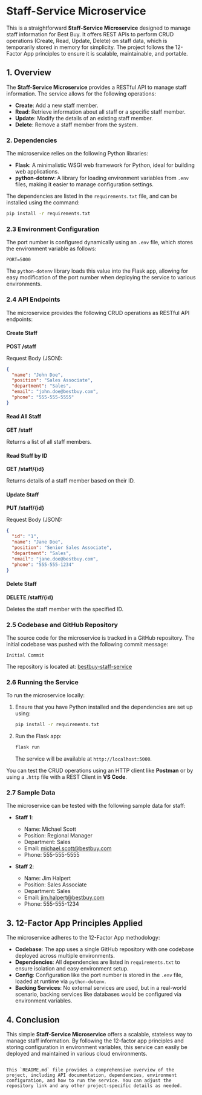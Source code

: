 # Staff-Service Microservice

This is a straightforward **Staff-Service Microservice** designed to manage staff information for Best Buy. It offers REST APIs to perform CRUD operations (Create, Read, Update, Delete) on staff data, which is temporarily stored in memory for simplicity. The project follows the 12-Factor App principles to ensure it is scalable, maintainable, and portable.

## 1. Overview

The **Staff-Service Microservice** provides a RESTful API to manage staff information. The service allows for the following operations:

- **Create**: Add a new staff member.
- **Read**: Retrieve information about all staff or a specific staff member.
- **Update**: Modify the details of an existing staff member.
- **Delete**: Remove a staff member from the system.




### 2. Dependencies

The microservice relies on the following Python libraries:

- **Flask**: A minimalistic WSGI web framework for Python, ideal for building web applications.
- **python-dotenv**: A library for loading environment variables from `.env` files, making it easier to manage configuration settings.

The dependencies are listed in the `requirements.txt` file, and can be installed using the command:

```bash
pip install -r requirements.txt
```

### 2.3 Environment Configuration

The port number is configured dynamically using an `.env` file, which stores the environment variable as follows:

```
PORT=5000
```

The `python-dotenv` library loads this value into the Flask app, allowing for easy modification of the port number when deploying the service to various environments.

### 2.4 API Endpoints

The microservice provides the following CRUD operations as RESTful API endpoints:

#### Create Staff

**POST /staff**

Request Body (JSON):

```json
{
  "name": "John Doe",
  "position": "Sales Associate",
  "department": "Sales",
  "email": "john.doe@bestbuy.com",
  "phone": "555-555-5555"
}
```

#### Read All Staff

**GET /staff**

Returns a list of all staff members.

#### Read Staff by ID

**GET /staff/{id}**

Returns details of a staff member based on their ID.

#### Update Staff

**PUT /staff/{id}**

Request Body (JSON):

```json
{
  "id": "1",
  "name": "Jane Doe",
  "position": "Senior Sales Associate",
  "department": "Sales",
  "email": "jane.doe@bestbuy.com",
  "phone": "555-555-1234"
}
```

#### Delete Staff

**DELETE /staff/{id}**

Deletes the staff member with the specified ID.

### 2.5 Codebase and GitHub Repository

The source code for the microservice is tracked in a GitHub repository. The initial codebase was pushed with the following commit message:

```
Initial Commit
```

The repository is located at: [bestbuy-staff-service](https://github.com/your-username/examfinal)

### 2.6 Running the Service

To run the microservice locally:

1. Ensure that you have Python installed and the dependencies are set up using:

   ```bash
   pip install -r requirements.txt
   ```

2. Run the Flask app:

   ```bash
   flask run
   ```

   The service will be available at `http://localhost:5000`.

You can test the CRUD operations using an HTTP client like **Postman** or by using a `.http` file with a REST Client in **VS Code**.

### 2.7 Sample Data

The microservice can be tested with the following sample data for staff:

- **Staff 1**:
  - Name: Michael Scott
  - Position: Regional Manager
  - Department: Sales
  - Email: michael.scott@bestbuy.com
  - Phone: 555-555-5555

- **Staff 2**:
  - Name: Jim Halpert
  - Position: Sales Associate
  - Department: Sales
  - Email: jim.halpert@bestbuy.com
  - Phone: 555-555-1234

## 3. 12-Factor App Principles Applied

The microservice adheres to the 12-Factor App methodology:

- **Codebase**: The app uses a single GitHub repository with one codebase deployed across multiple environments.
- **Dependencies**: All dependencies are listed in `requirements.txt` to ensure isolation and easy environment setup.
- **Config**: Configuration like the port number is stored in the `.env` file, loaded at runtime via `python-dotenv`.
- **Backing Services**: No external services are used, but in a real-world scenario, backing services like databases would be configured via environment variables.

## 4. Conclusion

This simple **Staff-Service Microservice** offers a scalable, stateless way to manage staff information. By following the 12-factor app principles and storing configuration in environment variables, this service can easily be deployed and maintained in various cloud environments.

```

This `README.md` file provides a comprehensive overview of the project, including API documentation, dependencies, environment configuration, and how to run the service. You can adjust the repository link and any other project-specific details as needed.